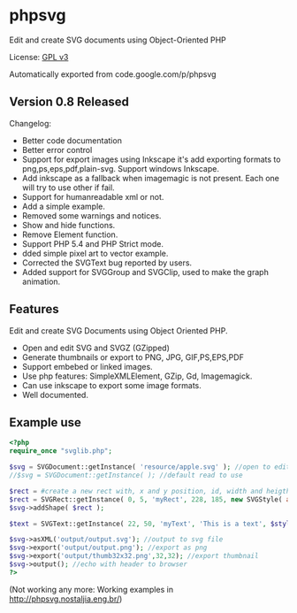 # phpsvg
Edit and create SVG documents using Object-Oriented PHP

License: [GPL v3](http://www.gnu.org/licenses/gpl.html)

Automatically exported from code.google.com/p/phpsvg


## Version 0.8 Released

Changelog:
* Better code documentation
* Better error control
* Support for export images using Inkscape it's add exporting formats to png,ps,eps,pdf,plain-svg. Support windows Inkscape.
* Add inkscape as a fallback when imagemagic is not present. Each one will try to use other if fail.
* Support for humanreadable xml or not.
* Add a simple example.
* Removed some warnings and notices.
* Show and hide functions.
* Remove Element function.
* Support PHP 5.4 and PHP Strict mode.
* dded simple pixel art to vector example.
* Corrected the SVGText bug reported by users.
* Added support for SVGGroup and SVGClip, used to make the graph animation. 

## Features
Edit and create SVG Documents using Object Oriented PHP.
* Open and edit SVG and SVGZ (GZipped)
* Generate thumbnails or export to PNG, JPG, GIF,PS,EPS,PDF
* Support embebed or linked images.
* Use php features: SimpleXMLElement, GZip, Gd, Imagemagick.
* Can use inkscape to export some image formats.
* Well documented.

## Example use
```php
<?php
require_once "svglib.php";

$svg = SVGDocument::getInstance( 'resource/apple.svg' ); //open to edit
//$svg = SVGDocument::getInstance( ); //default read to use

$rect = #create a new rect with, x and y position, id, width and heigth, and the style
$rect = SVGRect::getInstance( 0, 5, 'myRect', 228, 185, new SVGStyle( array( 'fill'   => 'red', 'stroke' => 'blue' ) ) );
$svg->addShape( $rect );

$text = SVGText::getInstance( 22, 50, 'myText', 'This is a text', $style );

$svg->asXML('output/output.svg'); //output to svg file
$svg->export('output/output.png'); //export as png
$svg->export('output/thumb32x32.png',32,32); //export thumbnail
$svg->output(); //echo with header to browser
?>
```
 
(Not working any more: Working examples in http://phpsvg.nostaljia.eng.br/)
